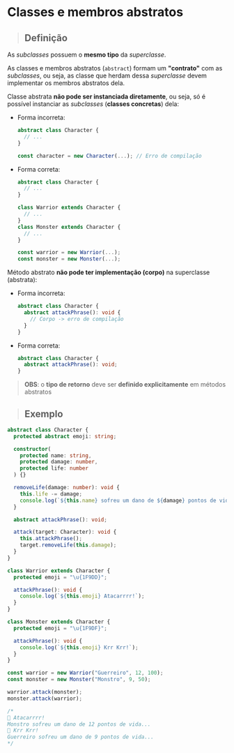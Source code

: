 # Classes e membros abstratos

> ## **Definição**

As _subclasses_ possuem o **mesmo tipo** da _superclasse_.

As classes e membros abstratos (`abstract`) formam um **"contrato"** com as _subclasses_, ou seja, as classe que herdam dessa _superclasse_ devem implementar os membros abstratos dela.

Classe abstrata **não pode ser instanciada diretamente**, ou seja, só é possível instanciar as _subclasses_ (**classes concretas**) dela:

- Forma incorreta:

  ```ts
  abstract class Character {
    // ...
  }

  const character = new Character(...); // Erro de compilação
  ```

- Forma correta:

  ```ts
  abstract class Character {
    // ...
  }

  class Warrior extends Character {
    // ...
  }
  class Monster extends Character {
    // ...
  }

  const warrior = new Warrior(...);
  const monster = new Monster(...);
  ```

Método abstrato **não pode ter implementação (corpo)** na superclasse (abstrata):

- Forma incorreta:

  ```ts
  abstract class Character {
    abstract attackPhrase(): void {
      // Corpo -> erro de compilação
    }
  }
  ```

- Forma correta:

  ```ts
  abstract class Character {
    abstract attackPhrase(): void;
  }
  ```

> **OBS**: o **tipo de retorno** deve ser **definido explicitamente** em métodos abstratos

> ## **Exemplo**

```ts
abstract class Character {
  protected abstract emoji: string;

  constructor(
    protected name: string,
    protected damage: number,
    protected life: number
  ) {}

  removeLife(damage: number): void {
    this.life -= damage;
    console.log(`${this.name} sofreu um dano de ${damage} pontos de vida...`);
  }

  abstract attackPhrase(): void;

  attack(target: Character): void {
    this.attackPhrase();
    target.removeLife(this.damage);
  }
}

class Warrior extends Character {
  protected emoji = "\u{1F9DD}";

  attackPhrase(): void {
    console.log(`${this.emoji} Atacarrrr!`);
  }
}

class Monster extends Character {
  protected emoji = "\u{1F9DF}";

  attackPhrase(): void {
    console.log(`${this.emoji} Krr Krr!`);
  }
}

const warrior = new Warrior("Guerreiro", 12, 100);
const monster = new Monster("Monstro", 9, 50);

warrior.attack(monster);
monster.attack(warrior);

/*
🧝 Atacarrrr!
Monstro sofreu um dano de 12 pontos de vida...
🧟 Krr Krr!
Guerreiro sofreu um dano de 9 pontos de vida...
*/
```

